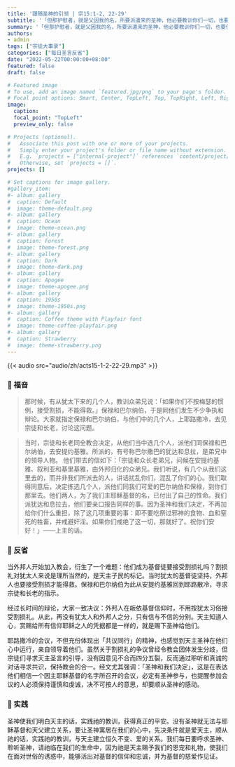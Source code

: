 ```yaml
---
title: '跟随圣神的引领 | 宗15:1-2, 22-29'
subtitle: '「但那护慰者，就是父因我的名，所要派遣来的圣神，他必要教训你们一切，也要使你们想起，我对你们所说的一切。」（若14:26）'
summary: '「但那护慰者，就是父因我的名，所要派遣来的圣神，他必要教训你们一切，也要使你们想起，我对你们所说的一切。」（若14:26）'
authors:
- admin
tags: ["宗徒大事录"]
categories: ["每日圣言反省"]
date: "2022-05-22T00:00:00+08:00"
featured: false
draft: false

# Featured image
# To use, add an image named `featured.jpg/png` to your page's folder.
# Focal point options: Smart, Center, TopLeft, Top, TopRight, Left, Right, BottomLeft, Bottom, BottomRight
image:
  caption:
  focal_point: "TopLeft"
  preview_only: false

# Projects (optional).
#   Associate this post with one or more of your projects.
#   Simply enter your project's folder or file name without extension.
#   E.g. `projects = ["internal-project"]` references `content/project/deep-learning/index.md`.
#   Otherwise, set `projects = []`.
projects: []

# Set captions for image gallery.
#gallery_item:
#- album: gallery
#  caption: Default
#  image: theme-default.png
#- album: gallery
#  caption: Ocean
#  image: theme-ocean.png
#- album: gallery
#  caption: Forest
#  image: theme-forest.png
#- album: gallery
#  caption: Dark
#  image: theme-dark.png
#- album: gallery
#  caption: Apogee
#  image: theme-apogee.png
#- album: gallery
#  caption: 1950s
#  image: theme-1950s.png
#- album: gallery
#  caption: Coffee theme with Playfair font
#  image: theme-coffee-playfair.png
#- album: gallery
#  caption: Strawberry
#  image: theme-strawberry.png
---
```


{{< audio src="audio/zh/acts15-1-2-22-29.mp3" >}}

### :love_letter: 福音
> 那时候，有从犹太下来的几个人，教训众弟兄说：「如果你们不按梅瑟的惯例，接受割损，不能得救。」保禄和巴尔纳伯，于是同他们发生不少争执和辩论。大家就指定保禄和巴尔纳伯，与他们中的几个人，上耶路撒冷，去见宗徒和长老，讨论这问题。

> 当时，宗徒和长老同全教会决定，从他们当中选几个人，派他们同保禄和巴尔纳伯，去安提约基雅。所派的，有号称巴尔撒巴的犹达和息拉，是弟兄中的领导人物。
他们带去的信如下：「宗徒和众长老弟兄，问候在安提约基雅、叙利亚和基里基雅，由外邦归化的众弟兄。我们听说，有几个从我们这里去的，而并非我们所派去的人，讲话扰乱你们，混乱了你们的心。我们取得同意后，决定拣选几个人，派他们同我们可爱的巴尔纳伯和保禄，到你们那里去。他们两人，为了我们主耶稣基督的名，已付出了自己的性命。我们派犹达和息拉去，他们要亲口报告同样的事。因为圣神和我们决定，不再加给你们什么重担，除了这几项重要的事：即不要吃祭过邪神的食物、血和窒死的牲畜，并戒避奸淫。如果你们戒绝了这一切，那就好了。祝你们安好！」——上主的话。

### :speech_balloon: 反省
当外邦人开始加入教会，衍生了一个难题：他们成为基督徒要接受割损礼吗？割损礼对犹太人来说是理所当然的，是天主子民的标记。当时犹太的基督徒坚持，外邦人也要接受割损才能得救。保禄和巴尔纳伯为此从安提约基雅回到耶路散冷，寻求宗徒和长老的指示。

经过长时间的辩论，大家一致决议：外邦人在皈依基督信仰时，不用按犹太习俗接受割损礼。从此，再没有犹太人和外邦人之分，只有信与不信的分别。天主知道人心，赏赐给所有信仰耶稣之人的凭据都是一样的，就是赐下圣神给他们。

耶路撒冷的会议，不但充份体现出「共议同行」的精神，也感觉到天主圣神在他们心中运行，亲自领导着他们。虽然关于割损礼的争议曾经令教会团体发生分歧，但宗徒们寻求天主圣言的引导，没有因意见不合而四分五裂，反而通过聆听和真诚的对话寻求共识，保持教会的合一。经文尤其强调：「圣神和我们决定」，这是在表达他们相信一个因主耶稣基督的名字所召开的会议，必定有圣神参与，也提醒参加会议的人必须保持谨慎和虔诚，决不可按人的意思，却要顺从圣神的感动。

### :runner: 实践
圣神使我们明白天主的话，实践祂的教训，获得真正的平安。没有圣神就无法与耶稣基督和天父建立关系，要让圣神寓居在我们的心中，先决条件就是爱天主，顺从祂的话，实践祂的教训，与天主建立恒久不变、爱的关系。我们每日要呼求圣神、聆听圣神，请祂临在我们的生命中，因为祂是天主赐予我们的恩宠和礼物，使我们在面对世俗的诱惑中，能够活出对基督的信仰和忠诚，并为基督的慈爱作见证。
